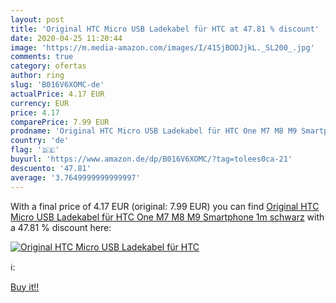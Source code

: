 ```yaml
---
layout: post
title: 'Original HTC Micro USB Ladekabel für HTC at 47.81 % discount'
date: 2020-04-25 11:20:44
image: 'https://m.media-amazon.com/images/I/415jBODJjkL._SL200_.jpg'
comments: true
category: ofertas
author: ring
slug: 'B016V6XOMC-de'
actualPrice: 4.17 EUR
currency: EUR
price: 4.17
comparePrice: 7.99 EUR
prodname: 'Original HTC Micro USB Ladekabel für HTC One M7 M8 M9 Smartphone 1m schwarz'
country: 'de'
flag: '🇩🇪'
buyurl: 'https://www.amazon.de/dp/B016V6XOMC/?tag=tolees0ca-21'
descuento: '47.81'
average: '3.7649999999999997'
---
```


With a final price of 4.17 EUR (original: 7.99 EUR) you can find [Original HTC Micro USB Ladekabel für HTC One M7 M8 M9 Smartphone 1m schwarz](https://www.amazon.de/dp/B016V6XOMC/?tag=tolees0ca-21) with a  47.81 % discount here:

[![Original HTC Micro USB Ladekabel für HTC](https://m.media-amazon.com/images/I/415jBODJjkL._SL200_.jpg)](https://www.amazon.de/dp/B016V6XOMC/?tag=tolees0ca-21)

ℹ️:


[Buy it!!](https://www.amazon.de/dp/B016V6XOMC/?tag=tolees0ca-21)
